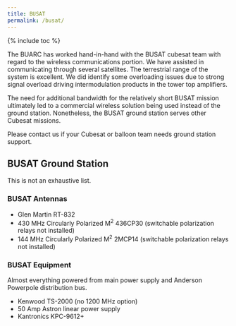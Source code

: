 ```yaml
---
title: BUSAT
permalink: /busat/
---
```


{% include toc %}

The BUARC has worked hand-in-hand with the BUSAT cubesat team with regard to the wireless communications portion. 
We have assisted in communicating through several satellites. 
The terrestrial range of the system is excellent. 
We did identify some overloading issues due to strong signal overload driving intermodulation products in the tower top amplifiers.

The need for additional bandwidth for the relatively short BUSAT mission ultimately led to a commercial wireless solution being used instead of the ground station. 
Nonetheless, the BUSAT ground station serves other Cubesat missions.

Please contact us if your Cubesat or balloon team needs ground station support.

## BUSAT Ground Station
This is not an exhaustive list.

### BUSAT Antennas

* Glen Martin RT-832
* 430 MHz Circularly Polarized M<sup>2</sup> 436CP30  (switchable polarization relays not installed)
* 144 MHz Circularly Polarized M<sup>2</sup> 2MCP14 (switchable polarization relays not installed)

### BUSAT Equipment
Almost everything powered from main power supply and Anderson Powerpole distribution bus.

* Kenwood TS-2000 (no 1200 MHz option)
* 50 Amp Astron linear power supply
* Kantronics KPC-9612+
